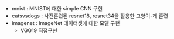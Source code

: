 - mnist : MNIST에 대한 simple CNN 구현
- catsvsdogs : 사전훈련된 resnet18, resnet34을 활용한 고양이-개 훈련
- imagenet : ImageNet 데이터셋에 대한 모델 구현
  - VGG19 직접구현